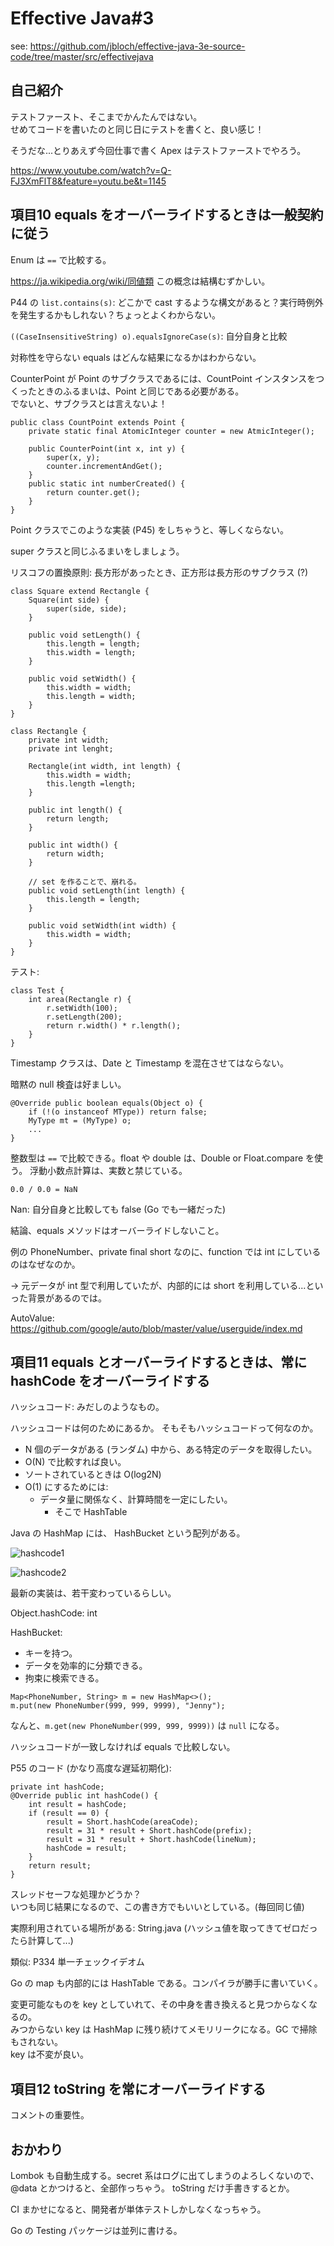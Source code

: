 # Effective Java#3
see: https://github.com/jbloch/effective-java-3e-source-code/tree/master/src/effectivejava

## 自己紹介
テストファースト、そこまでかんたんではない。  
せめてコードを書いたのと同じ日にテストを書くと、良い感じ！

そうだな...とりあえず今回仕事で書く Apex はテストファーストでやろう。

https://www.youtube.com/watch?v=Q-FJ3XmFlT8&feature=youtu.be&t=1145

## 項目10 equals をオーバーライドするときは一般契約に従う

Enum は `==` で比較する。  

https://ja.wikipedia.org/wiki/同値類
この概念は結構むずかしい。

P44 の `list.contains(s)`:
どこかで cast するような構文があると？実行時例外を発生するかもしれない？ちょっとよくわからない。

`((CaseInsensitiveString) o).equalsIgnoreCase(s)`: 自分自身と比較

対称性を守らない equals はどんな結果になるかはわからない。

CounterPoint が Point のサブクラスであるには、CountPoint インスタンスをつくったときのふるまいは、Point と同じである必要がある。  
でないと、サブクラスとは言えないよ！

```
public class CountPoint extends Point {
    private static final AtomicInteger counter = new AtmicInteger();
    
    public CounterPoint(int x, int y) {
        super(x, y);
        counter.incrementAndGet();
    }
    public static int numberCreated() {
        return counter.get();
    }
}
```
Point クラスでこのような実装 (P45) をしちゃうと、等しくならない。

super クラスと同じふるまいをしましょう。

リスコフの置換原則: 長方形があったとき、正方形は長方形のサブクラス (?)

```
class Square extend Rectangle {
    Square(int side) {
        super(side, side);
    }

    public void setLength() {
        this.length = length;
        this.width = length;
    }
    
    public void setWidth() {
        this.width = width;
        this.length = width;
    }
}

class Rectangle {
    private int width;
    private int lenght;
    
    Rectangle(int width, int length) {
        this.width = width;
        this.length =length; 
    }
    
    public int length() {
        return length;
    }

    public int width() {
        return width;
    }

    // set を作ることで、崩れる。
    public void setLength(int length) {
        this.length = length;
    }

    public void setWidth(int width) {
        this.width = width;
    }
}
```

テスト:
```
class Test {
    int area(Rectangle r) {
        r.setWidth(100);
        r.setLength(200);
        return r.width() * r.length();
    }
}
```

Timestamp クラスは、Date と Timestamp を混在させてはならない。

暗黙の null 検査は好ましい。

```
@Override public boolean equals(Object o) {
    if (!(o instanceof MType)) return false;
    MyType mt = (MyType) o;
    ...
}
```

整数型は `==` で比較できる。float や double は、Double or Float.compare を使う。
浮動小数点計算は、実数と禁じている。

```
0.0 / 0.0 = NaN
```


Nan: 自分自身と比較しても false (Go でも一緒だった)

結論、equals メソッドはオーバーライドしないこと。

例の PhoneNumber、private final short なのに、function では int にしているのはなぜなのか。

→ 元データが int 型で利用していたが、内部的には short を利用している...といった背景があるのでは。

AutoValue: https://github.com/google/auto/blob/master/value/userguide/index.md

## 項目11 equals とオーバーライドするときは、常に hashCode をオーバーライドする

ハッシュコード: みだしのようなもの。

ハッシュコードは何のためにあるか。 
そもそもハッシュコードって何なのか。

- N 個のデータがある (ランダム) 中から、ある特定のデータを取得したい。
- O(N) で比較すれば良い。
- ソートされているときは O(log2N)
- O(1) にするためには:
    - データ量に関係なく、計算時間を一定にしたい。
        - そこで HashTable

Java の HashMap には、 HashBucket という配列がある。

![hashcode1](hashCode1.png)

![hashcode2](hashCode2.png)

最新の実装は、若干変わっているらしい。

Object.hashCode: int

HashBucket:
- キーを持つ。
- データを効率的に分類できる。
- 拘束に検索できる。

```
Map<PhoneNumber, String> m = new HashMap<>();
m.put(new PhoneNumber(999, 999, 9999), "Jenny");
```
なんと、`m.get(new PhoneNumber(999, 999, 9999))` は `null` になる。

ハッシュコードが一致しなければ equals で比較しない。

P55 のコード (かなり高度な遅延初期化):

```
private int hashCode;
@Override public int hashCode() {
    int result = hashCode;
    if (result == 0) {
        result = Short.hashCode(areaCode);
        result = 31 * result + Short.hashCode(prefix);
        result = 31 * result + Short.hashCode(lineNum);
        hashCode = result;
    }
    return result;
}
```

スレッドセーフな処理かどうか？  
いつも同じ結果になるので、この書き方でもいいとしている。(毎回同じ値)

実際利用されている場所がある: String.java (ハッシュ値を取ってきてゼロだったら計算して...)

類似: P334 単一チェックイデオム

Go の map も内部的には HashTable である。コンパイラが勝手に書いていく。


変更可能なものを key としていれて、その中身を書き換えると見つからなくなるの。   
みつからない key は HashMap に残り続けてメモリリークになる。GC で掃除もされない。  
key は不変が良い。

## 項目12 toString を常にオーバーライドする

コメントの重要性。

## おかわり
Lombok も自動生成する。secret 系はログに出てしまうのよろしくないので、@data とかつけると、全部作っちゃう。
toString だけ手書きするとか。

CI まかせになると、開発者が単体テストしかしなくなっちゃう。

Go の Testing パッケージは並列に書ける。